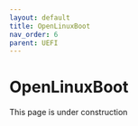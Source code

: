 ```yaml
---
layout: default
title: OpenLinuxBoot
nav_order: 6
parent: UEFI
---
```


# OpenLinuxBoot

This page is under construction